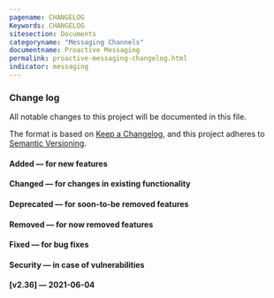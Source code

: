 ```yaml
---
pagename: CHANGELOG
Keywords: CHANGELOG
sitesection: Documents
categoryname: "Messaging Channels"
documentname: Proactive Messaging
permalink: proactive-messaging-changelog.html
indicator: messaging
---
```


### Change log

All notable changes to this project will be documented in this file.
 
The format is based on [Keep a Changelog](https://keepachangelog.com/), and this project adheres to [Semantic Versioning](https://semver.org/).

#### Added — for new features
#### Changed — for changes in existing functionality
#### Deprecated — for soon-to-be removed features
#### Removed — for now removed features
#### Fixed — for bug fixes
#### Security — in case of vulnerabilities
#### [v2.36] — 2021-06-04

<!-- TODO: do we need this text below? -->
<!-- Started maintaining the change logs. -->
